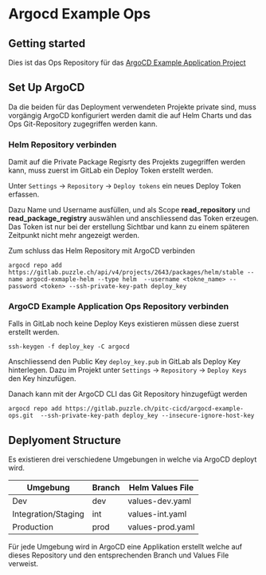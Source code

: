 # Argocd Example Ops

## Getting started
Dies ist das Ops Repository für das [ArgoCD Example Application Project](https://gitlab.puzzle.ch/pitc-cicd/argocd-example-dev)

## Set Up ArgoCD
Da die beiden für das Deployment verwendeten Projekte private sind, muss vorgängig ArgoCD konfiguriert werden damit die auf Helm Charts und das Ops Git-Repository zugegriffen werden kann.

### Helm Repository verbinden

Damit auf die Private Package Regisrty des Projekts zugegriffen werden kann,
muss zuerst im GitLab ein Deploy Token erstellt werden.

Unter `Settings` → `Repository` → `Deploy tokens` ein neues Deploy Token erfassen.

Dazu Name und Username ausfüllen, und als Scope **read_repository** und **read_package_registry** auswählen und anschliessend das Token erzeugen.
Das Token ist nur bei der erstellung Sichtbar und kann zu einem späteren Zeitpunkt nicht mehr angezeigt werden.

Zum schluss das Helm Repository mit ArgoCD verbinden
```
argocd repo add https://gitlab.puzzle.ch/api/v4/projects/2643/packages/helm/stable --name argocd-exmaple-helm --type helm  --username <tokne_name> --password <token> --ssh-private-key-path deploy_key 
```

### ArgoCD Example Application Ops Repository verbinden 

Falls in GitLab noch keine Deploy Keys existieren müssen diese zuerst erstellt werden.
```
ssh-keygen -f deploy_key -C argocd
```

Anschliessend den Public Key `deploy_key.pub` in GitLab als Deploy Key hinterlegen.
Dazu im Projekt unter `Settings` → `Repository` → `Deploy Keys` den Key hinzufügen.  

Danach kann mit der ArgoCD CLI das Git Repository hinzugefügt werden

```
argocd repo add https://gitlab.puzzle.ch/pitc-cicd/argocd-example-ops.git  --ssh-private-key-path deploy_key --insecure-ignore-host-key
```

## Deplyoment Structure
Es existieren drei verschiedene Umgebungen in welche via ArgoCD deployt wird.

| Umgebung            | Branch | Helm Values File |
|---------------------|--------|------------------|
| Dev                 | dev    | values-dev.yaml  |
| Integration/Staging | int    | values-int.yaml  |
| Production          | prod   | values-prod.yaml |

Für jede Umgebung wird in ArgoCD eine Applikation erstellt welche auf dieses Repository und den 
entsprechenden Branch und Values File verweist.

